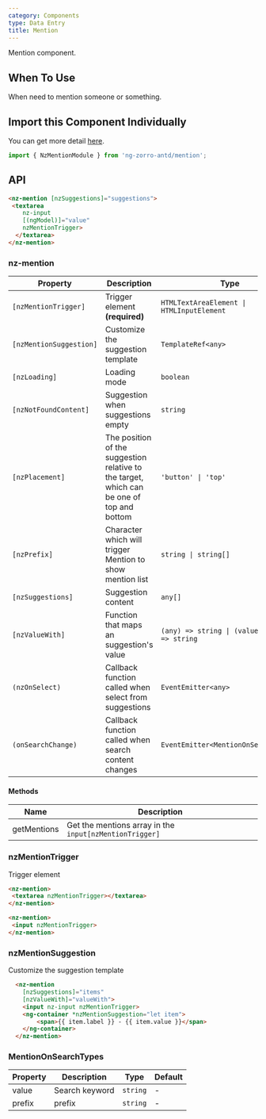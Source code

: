 ```yaml
---
category: Components
type: Data Entry
title: Mention
---
```


Mention component.

## When To Use

When need to mention someone or something.

## Import this Component Individually

You can get more detail [here](/docs/getting-started/en#import-a-component-individually).

```ts
import { NzMentionModule } from 'ng-zorro-antd/mention';
```

## API

```html
<nz-mention [nzSuggestions]="suggestions">
 <textarea
    nz-input
    [(ngModel)]="value"
    nzMentionTrigger>
  </textarea>
</nz-mention>
```

### nz-mention

| Property | Description | Type | Default |
| --- | --- | --- | --- |
| `[nzMentionTrigger]` | Trigger element **(required)** | `HTMLTextAreaElement \| HTMLInputElement` | - |
| `[nzMentionSuggestion]` | Customize the suggestion template | `TemplateRef<any>` | - |
| `[nzLoading]` | Loading mode | `boolean` | `false` |
| `[nzNotFoundContent]` | Suggestion when suggestions empty | `string` | `'无匹配结果，轻敲空格完成输入'` |
| `[nzPlacement]` | The position of the suggestion relative to the target, which can be one of top and bottom | `'button' \| 'top'` | `'bottom'` |
| `[nzPrefix]` | Character which will trigger Mention to show mention list | `string \| string[]` | `'@'` |
| `[nzSuggestions]` | Suggestion content | `any[]` | `[]` |
| `[nzValueWith]` | Function that maps an suggestion's value  | `(any) => string \| (value: string) => string` |
| `(nzOnSelect)` | Callback function called when select from suggestions | `EventEmitter<any>` | - |
| `(onSearchChange)` | Callback function called when search content changes| `EventEmitter<MentionOnSearchTypes>` | - |

#### Methods

| Name | Description |
| --- |--- |
| getMentions | Get the mentions array in the `input[nzMentionTrigger]` |

### nzMentionTrigger
Trigger element

```html
<nz-mention>
 <textarea nzMentionTrigger></textarea>
</nz-mention>
```

```html
<nz-mention>
 <input nzMentionTrigger>
</nz-mention>
```

### nzMentionSuggestion
Customize the suggestion template

```html
  <nz-mention
    [nzSuggestions]="items"
    [nzValueWith]="valueWith">
    <input nz-input nzMentionTrigger>
    <ng-container *nzMentionSuggestion="let item">
        <span>{{ item.label }} - {{ item.value }}</span>
    </ng-container>
  </nz-mention>
```

### MentionOnSearchTypes

| Property | Description | Type | Default |
| -------- | ----------- | ---- | ------- |
| value | Search keyword | `string` | - |
| prefix | prefix | `string` | - |
